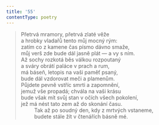 ```yaml
---
title: '55'
contentType: poetry
---
```


<section>

> Přetrvá mramory, přetrvá zlaté věže  
> a hrobky vladařů tento můj mocný rým:  
> zatím co z kamene čas písmo dávno smaže,  
> můj verš zde bude dál jasně plát — a vy s ním.  
> Až sochy rozkotá běs válkou rozpoutaný  
> a sváry obrátí paláce v prach a rum,  
> má báseň, letopis na vaši paměť psaný,  
> bude dál vzdorovat meči a plamenům.  
> Půjdete pevně vstříc smrti a zapomnění,  
> jemuž vše propadá; chvála na vaši krásu  
> bude však mít svůj stan v očích všech pokolení,  
> jež má nést tato zem až do skonání času.  
>          Tak až po soudný den, kdy z mrtvých vstaneme,  
>          budete stále žít v čtenářích básně mé.

</section>
